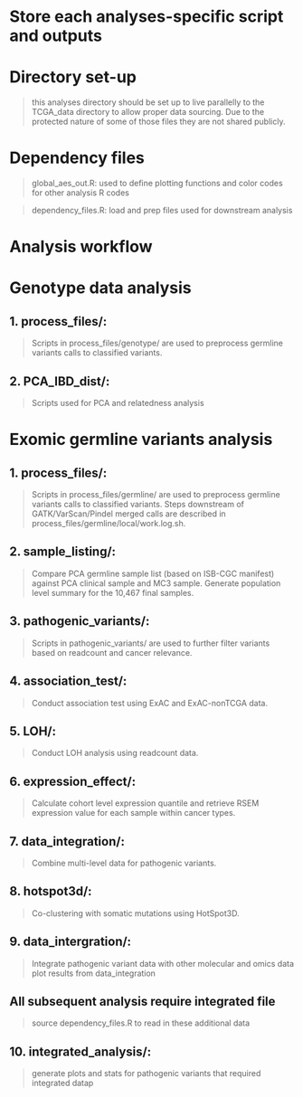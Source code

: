 Store each analyses-specific script and outputs
===============================================
# Directory set-up #
> this analyses directory should be set up to live parallelly to the TCGA_data directory to allow proper data sourcing. Due to the protected nature of some of those files they are not shared publicly. 

# Dependency files #
>global_aes_out.R: used to define plotting functions and color codes for other analysis R codes

>dependency_files.R: load and prep files used for downstream analysis

# Analysis workflow #

# Genotype data analysis #
## 1. process_files/:
> Scripts in process_files/genotype/ are used to preprocess germline variants calls to classified variants.

## 2. PCA_IBD_dist/:
> Scripts used for PCA and relatedness analysis

# Exomic germline variants analysis #
## 1. process_files/:
> Scripts in process_files/germline/ are used to preprocess germline variants calls to classified variants. Steps downstream of GATK/VarScan/Pindel merged calls are described in process_files/germline/local/work.log.sh. 

## 2. sample_listing/:
> Compare PCA germline sample list (based on ISB-CGC manifest) against PCA clinical sample and MC3 sample. Generate population level summary for the 10,467 final samples.

## 3. pathogenic_variants/: 
> Scripts in pathogenic_variants/ are used to further filter variants based on readcount and cancer relevance. 

## 4. association_test/: 
> Conduct association test using ExAC and ExAC-nonTCGA data.

## 5. LOH/:
> Conduct LOH analysis using readcount data. 

## 6. expression_effect/:
> Calculate cohort level expression quantile and retrieve RSEM expression value for each sample within cancer types.

## 7. data_integration/:
> Combine multi-level data for pathogenic variants. 

## 8. hotspot3d/: 
> Co-clustering with somatic mutations using HotSpot3D. 

## 9. data_intergration/:
> Integrate pathogenic variant data with other molecular and omics data
> plot results from data_integration

## All subsequent analysis require integrated file ##
> source dependency_files.R to read in these additional data

## 10. integrated_analysis/:
> generate plots and stats for pathogenic variants that required integrated datap

## 